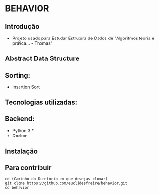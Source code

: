 BEHAVIOR
=======================

Introdução
------------
* Projeto usado para Estudar Estrutura de Dados de "Algoritmos teoria e prática... - Thomas"

Abstract Data Structure
------------------------
Sorting:
--------
 * Insertion Sort

Tecnologias utilizadas:
-----------------------
Backend:
--------
 * Python 3.*
 * Docker 


Instalação
------------

Para contribuir
----------------------------

    cd (Caminho do Diretório em que desejas clonar)
    git clone https://github.com/euclidesfreire/behavior.git
    cd behavior
